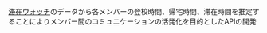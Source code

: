 [滞在ウォッチ](https://github.com/kajiLabTeam/stay-watch-backend)のデータから各メンバーの登校時間、帰宅時間、滞在時間を推定することによりメンバー間のコミュニケーションの活発化を目的としたAPIの開発
